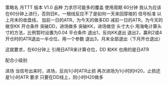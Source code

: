 ﻿策略名
    月TTT
版本
    V1.0
品种
	力求尽可能多的覆盖
使用周期
	60分钟
	我认为应该在60分钟上进行，否则日K，一根线反应不了是如何一天来回穿梭的
信号标准
	以上月末的收盘线，
	加前一日的ATR，为今天的做多DD
	减前一日的ATR，为今天的做空KK
开仓条件
	突破DD，进场做多
	突破KK，进场做空
头寸大小
	用海龟计算头寸的方法，比例暂时设置为0.04
平仓条件
	退出1，反向KK退出
	退出2，赢利2或4开仓时的ATR退出一半仓位，用一个参数
	退出3，月末全部退出（下月开仓退出）
	
这就要求，在60分钟上
引用日ATR来计算仓位，DD 和KK 也用的是日ATR

配合小级别

进场
	当信号出来时，进场，反向1小时ATR止损
	再次进场为1小时的H20，止损还是1小时ATR
要求
    只要在DD线上，则小时H20做多